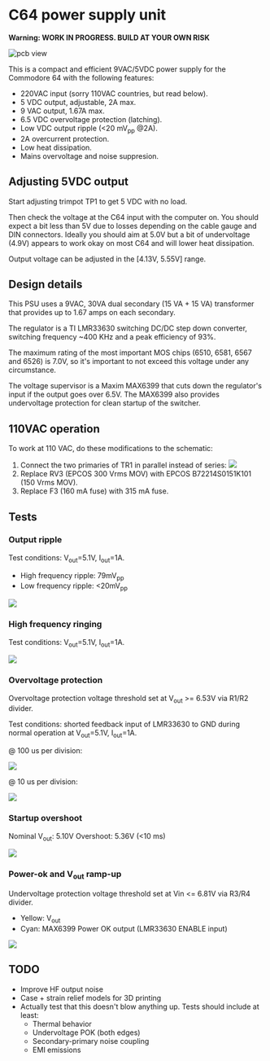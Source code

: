 # C64 power supply unit

**Warning: WORK IN PROGRESS. BUILD AT YOUR OWN RISK**

![pcb view](img/psu01.jpeg)

This is a compact and efficient 9VAC/5VDC power supply for the Commodore 64 with the following features:

* 220VAC input (sorry 110VAC countries, but read below).
* 5 VDC output, adjustable, 2A max.
* 9 VAC output, 1.67A max.
* 6.5 VDC overvoltage protection (latching).
* Low VDC output ripple (<20 mV<sub>pp</sub> @2A).
* 2A overcurrent protection.
* Low heat dissipation.
* Mains overvoltage and noise suppresion.

## Adjusting 5VDC output

Start adjusting trimpot TP1 to get 5 VDC with no load.

Then check the voltage at the C64 input with the computer on. You should expect a bit less than 5V due to losses depending on the cable gauge and DIN connectors. Ideally you should aim at 5.0V but a bit of undervoltage (4.9V) appears to work okay on most C64 and will lower heat dissipation.

Output voltage can be adjusted in the [4.13V, 5.55V] range.

## Design details

This PSU uses a 9VAC, 30VA dual secondary (15 VA + 15 VA) transformer that provides up to 1.67 amps on each secondary.

The regulator is a TI LMR33630 switching DC/DC step down converter, switching frequency ~400 KHz and a peak efficiency of 93%.

The maximum rating of the most important MOS chips (6510, 6581, 6567 and 6526) is 7.0V, so it's important to not exceed this voltage under any circumstance.

The voltage supervisor is a Maxim MAX6399 that cuts down the regulator's input if the output goes over 6.5V. The MAX6399 also provides undervoltage protection for clean startup of the switcher.

## 110VAC operation

To work at 110 VAC, do these modifications to the schematic:

1. Connect the two primaries of TR1 in parallel instead of series:
![](img/myrra_115_230v.png)
2. Replace RV3 (EPCOS 300 Vrms MOV) with EPCOS B72214S0151K101 (150 Vrms MOV).
3. Replace F3 (160 mA fuse) with 315 mA fuse.

## Tests

### Output ripple

Test conditions: V<sub>out</sub>=5.1V, I<sub>out</sub>=1A.

* High frequency ripple: 79mV<sub>pp</sub>
* Low frequency ripple: <20mV<sub>pp</sub>

![](img/LF_and_HF_ripple.png)

### High frequency ringing

Test conditions: V<sub>out</sub>=5.1V, I<sub>out</sub>=1A.

![](img/HF_ringing.png)

### Overvoltage protection

Overvoltage protection voltage threshold set at V<sub>out</sub> >= 6.53V via R1/R2 divider.

Test conditions: shorted feedback input of LMR33630 to GND during normal operation at V<sub>out</sub>=5.1V, I<sub>out</sub>=1A.

@ 100 us per division:

![](img/overvolt_shorted_fb_100us.png)

@ 10 us per division:

![](img/overvolt_shorted_fb_10us.png)

### Startup overshoot

Nominal V<sub>out</sub>: 5.10V
Overshoot: 5.36V (<10 ms)

![](img/startup_overshoot.png)

### Power-ok and V<sub>out</sub> ramp-up

Undervoltage protection voltage threshold set at Vin <= 6.81V via R3/R4 divider.

* Yellow: V<sub>out</sub>
* Cyan: MAX6399 Power OK output (LMR33630 ENABLE input)

![](img/pok.png)

## TODO

* Improve HF output noise
* Case + strain relief models for 3D printing
* Actually test that this doesn't blow anything up. Tests should include at least:
  * Thermal behavior
  * Undervoltage POK (both edges)
  * Secondary-primary noise coupling
  * EMI emissions
